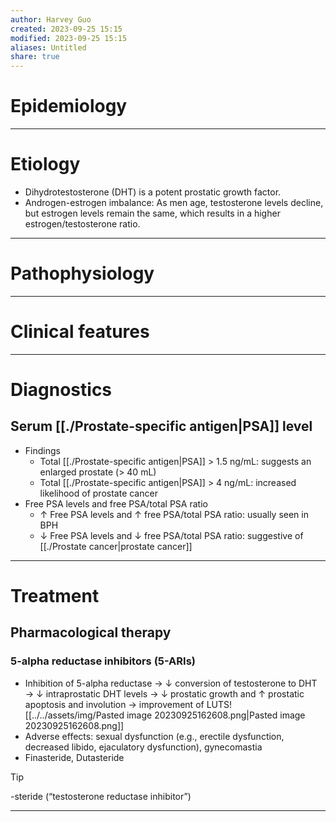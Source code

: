 ```yaml
---
author: Harvey Guo
created: 2023-09-25 15:15
modified: 2023-09-25 15:15
aliases: Untitled
share: true
---
```


# Epidemiology


---
# Etiology
- Dihydrotestosterone (DHT) is a potent prostatic growth factor.
- Androgen-estrogen imbalance: As men age, testosterone levels decline, but estrogen levels remain the same, which results in a higher estrogen/testosterone ratio.

---
# Pathophysiology


---
# Clinical features


---
# Diagnostics
## Serum [[./Prostate-specific antigen|PSA]] level
- Findings
	- Total [[./Prostate-specific antigen|PSA]] > 1.5 ng/mL: suggests an enlarged prostate (> 40 mL) 
	- Total [[./Prostate-specific antigen|PSA]] > 4 ng/mL: increased likelihood of prostate cancer
- Free PSA levels and free PSA/total PSA ratio
	- ↑ Free PSA levels and ↑ free PSA/total PSA ratio: usually seen in BPH
	- ↓ Free PSA levels and ↓ free PSA/total PSA ratio: suggestive of [[./Prostate cancer|prostate cancer]]

---
# Treatment
## Pharmacological therapy
### 5-alpha reductase inhibitors (5-ARIs)
- Inhibition of 5-alpha reductase → ↓ conversion of testosterone to DHT → ↓ intraprostatic DHT levels → ↓ prostatic growth and ↑ prostatic apoptosis and involution → improvement of LUTS![[../../assets/img/Pasted image 20230925162608.png|Pasted image 20230925162608.png]]
- Adverse effects: sexual dysfunction (e.g., erectile dysfunction, decreased libido, ejaculatory dysfunction), gynecomastia
- Finasteride, Dutasteride
>[!tip] 
>-steride (“testosterone reductase inhibitor”)

---
